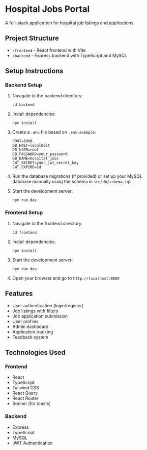 
# Hospital Jobs Portal

A full-stack application for hospital job listings and applications.

## Project Structure

- `/frontend` - React frontend with Vite
- `/backend` - Express backend with TypeScript and MySQL

## Setup Instructions

### Backend Setup

1. Navigate to the backend directory:
   ```
   cd backend
   ```

2. Install dependencies:
   ```
   npm install
   ```

3. Create a `.env` file based on `.env.example`:
   ```
   PORT=5000
   DB_HOST=localhost
   DB_USER=root
   DB_PASSWORD=your_password
   DB_NAME=hospital_jobs
   JWT_SECRET=your_jwt_secret_key
   JWT_EXPIRE=1d
   ```

4. Run the database migrations (if provided) or set up your MySQL database manually using the schema in `src/db/schema.sql`

5. Start the development server:
   ```
   npm run dev
   ```

### Frontend Setup

1. Navigate to the frontend directory:
   ```
   cd frontend
   ```

2. Install dependencies:
   ```
   npm install
   ```

3. Start the development server:
   ```
   npm run dev
   ```

4. Open your browser and go to `http://localhost:8080`

## Features

- User authentication (login/register)
- Job listings with filters
- Job application submission
- User profiles
- Admin dashboard
- Application tracking
- Feedback system

## Technologies Used

### Frontend
- React
- TypeScript
- Tailwind CSS
- React Query
- React Router
- Sonner (for toasts)

### Backend
- Express
- TypeScript
- MySQL
- JWT Authentication
